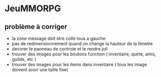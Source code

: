 # JeuMMORPG

## problème à corriger 

- la zone message doit etre collé tous a gauche 
- pas de redimensionnement quand on change la hauteur de la fenetre 
- decorer le panneau de controle et le rendre joli 
- trouver des images pour les boutons function ( inventaire, quete, amis, guilde, etc ) 
- trouver des images pour les items dans inventaire ( tous les image doivent avoir une taille fixe) 


